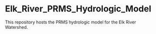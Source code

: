 # Elk_River_PRMS_Hydrologic_Model
This repository hosts the PRMS hydrologic model for the Elk River Watershed. 

